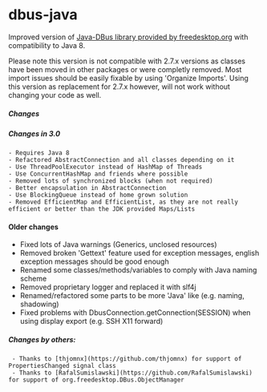 # dbus-java
Improved version of [Java-DBus library provided by freedesktop.org](https://dbus.freedesktop.org/doc/dbus-java/) with compatibility to Java 8.

Please note this version is not compatible with 2.7.x versions as classes have been moved in other packages or were completly removed.
Most import issues should be easily fixable by using 'Organize Imports'. 
Using this version as replacement for 2.7.x however, will not work without changing your code as well.

##### Changes
  ##### Changes in 3.0
    - Requires Java 8
    - Refactored AbstractConnection and all classes depending on it
    - Use ThreadPoolExecutor instead of HashMap of Threads
    - Use ConcurrentHashMap and friends where possible
    - Removed lots of synchronized blocks (when not required)
    - Better encapsulation in AbstractConnection
    - Use BlockingQueue instead of home grown solution
    - Removed EfficientMap and EfficientList, as they are not really efficient or better than the JDK provided Maps/Lists

#### Older changes

  - Fixed lots of Java warnings (Generics, unclosed resources)
  - Removed broken 'Gettext' feature used for exception messages, english exception messages should be good enough
  - Renamed some classes/methods/variables to comply with Java naming scheme
  - Removed proprietary logger and replaced it with slf4j
  - Renamed/refactored some parts to be more 'Java' like (e.g. naming, shadowing)
  - Fixed problems with DbusConnection.getConnection(SESSION) when using display export (e.g. SSH X11 forward)
  
  ##### Changes by others:
     - Thanks to [thjomnx](https://github.com/thjomnx) for support of PropertiesChanged signal class
     - Thanks to [RafalSumislawski](https://github.com/RafalSumislawski) for support of org.freedesktop.DBus.ObjectManager
